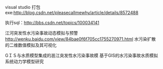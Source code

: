  
visual studio 打包exe:http://blog.csdn.net/pleasecallmewhy/article/details/8572488

执行sql：http://bbs.csdn.net/topics/100034141

江河突发性水污染事故动态模拟与预警
http://wenku.baidu.com/view/84bae0f6f705cc1755270971.html
水污染扩散的二维数值模拟及其可视化

GＩＳ与水质模型集成的邕江突发性水污染事故模
基于GIS的水污染事故水质模拟系统动力学模型研究
